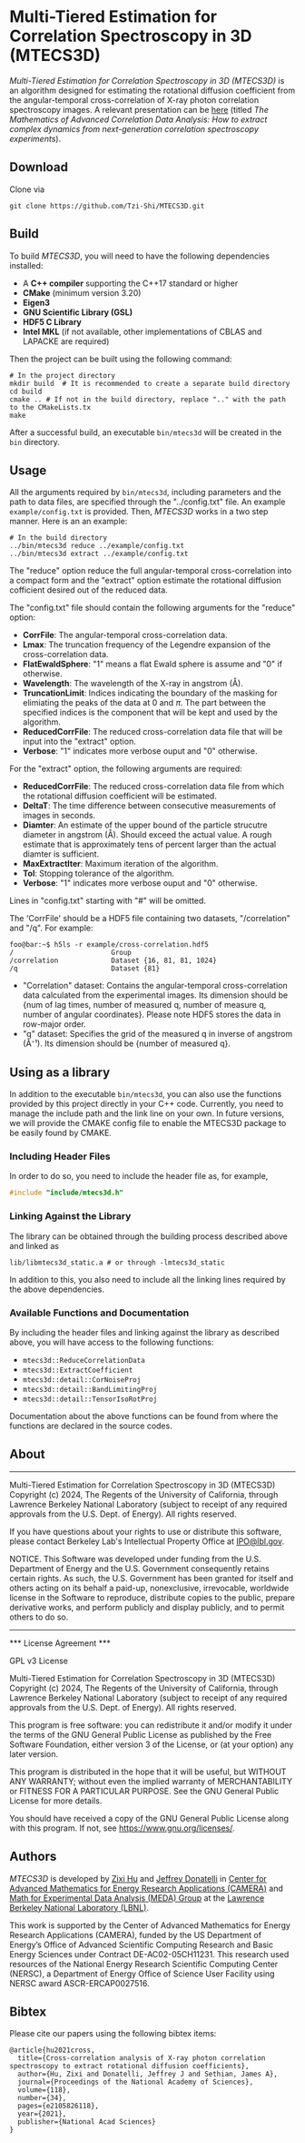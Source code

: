 # Multi-Tiered Estimation for Correlation Spectroscopy in 3D (MTECS3D)

_Multi-Tiered Estimation for Correlation Spectroscopy in 3D (MTECS3D)_ is an algorithm designed for estimating the rotational diffusion coefficient
from the angular-temporal cross-correlation of X-ray photon correlation spectroscopy images.
A relevant presentation can be [here](https://camera.lbl.gov/seminars) (titled _The Mathematics of Advanced Correlation Data Analysis: How to extract complex dynamics from next-generation correlation spectroscopy experiments_).

## Download

Clone via

```
git clone https://github.com/Tzi-Shi/MTECS3D.git
```

## Build

To build _MTECS3D_, you will need to have the following dependencies installed:

-   A **C++ compiler** supporting the C++17 standard or higher
-   **CMake** (minimum version 3.20)
-   **Eigen3**
-   **GNU Scientific Library (GSL)**
-   **HDF5 C Library**
-   **Intel MKL** (if not available, other implementations of CBLAS and LAPACKE are required)

Then the project can be built using the following command:

```shell script
# In the project directory
mkdir build  # It is recommended to create a separate build directory
cd build
cmake .. # If not in the build directory, replace ".." with the path to the CMakeLists.tx
make
```

After a successful build, an executable `bin/mtecs3d` will be created in the `bin` directory.

## Usage

All the arguments required by `bin/mtecs3d`, including parameters and the path to data files, are specified through the "../config.txt" file. An example `example/config.txt` is provided.
Then, _MTECS3D_ works in a two step manner. Here is an an example:

```shell command
# In the build directory
../bin/mtecs3d reduce ../example/config.txt
../bin/mtecs3d extract ../example/config.txt
```

The "reduce" option reduce the full angular-temporal cross-correlation into a compact form and the "extract" option estimate the rotational diffusion cofficient desired out of the reduced data.

The "config.txt" file should contain the following arguments for the "reduce" option:

-   **CorrFile**: The angular-temporal cross-correlation data.
-   **Lmax**: The truncation frequency of the Legendre expansion of the cross-correlation data.
-   **FlatEwaldSphere**: "1" means a flat Ewald sphere is assume and "0" if otherwise.
-   **Wavelength**: The wavelength of the X-ray in angstrom (Å).
-   **TruncationLimit**: Indices indicating the boundary of the masking for elimiating the peaks of the data at 0 and $\pi$. The part between the specified indices is the component that will be kept and used by the algorithm.
-   **ReducedCorrFile**: The reduced cross-correlation data file that will be input into the "extract" option.
-   **Verbose**: "1" indicates more verbose ouput and "0" otherwise.

For the "extract" option, the following arguments are required:

-   **ReducedCorrFile**: The reduced cross-correlation data file from which the rotational diffusion coefficient will be estimated.
-   **DeltaT**: The time difference between consecutive measurements of images in seconds.
-   **Diamter**: An estimate of the upper bound of the particle strucutre diameter in angstrom (Å). Should exceed the actual value. A rough estimate that is approximately tens of percent larger than the actual diamter is sufficient.
-   **MaxExtractIter**: Maximum iteration of the algorithm.
-   **Tol**: Stopping tolerance of the algorithm.
-   **Verbose**: "1" indicates more verbose ouput and "0" otherwise.

Lines in "config.txt" starting with "#" will be omitted.

The 'CorrFile' should be a HDF5 file containing two datasets, "/correlation" and "/q". For example:

```console
foo@bar:~$ h5ls -r example/cross-correlation.hdf5
/                        Group
/correlation             Dataset {16, 81, 81, 1024}
/q                       Dataset {81}
```

-   "Correlation" dataset: Contains the angular-temporal cross-correlation data calculated from the experimental images. Its dimension should be {num of lag times, number of measured q, number of measure q, number of angular coordinates}. Please note HDF5 stores the data in row-major order.
-   "q" dataset: Specifies the grid of the measured q in inverse of angstrom (Å⁻¹). Its dimension should be {number of measured q}.

<!-- For testing, an example data file `example/cross-correlation.hdf5` is provided. The ground truth of the rotational diffusion coefficient is $0.5$. An estimate with relative errors within a few percent should be given by our algorithm. -->
<!-- TODO upload the cross-correlation.hdf5 -->
<!-- Please refer to [our paper](TODO) for more details on some of the parameters above. -->

## Using as a library

In addition to the executable `bin/mtecs3d`, you can also use the functions provided by this project directly in your C++ code.
Currently, you need to manage the include path and the link line on your own. In future versions, we will provide the CMAKE config file to enable the MTECS3D package to be easily found by CMAKE.

### Including Header Files

In order to do so, you need to include the header file as, for example,

```c++
#include "include/mtecs3d.h"
```

### Linking Against the Library

The library can be obtained through the building process described above and linked as

```
lib/libmtecs3d_static.a # or through -lmtecs3d_static
```

In addition to this, you also need to include all the linking lines required by the above dependencies.

### Available Functions and Documentation

By including the header files and linking against the library as described above, you will have access to the following functions:

-   `mtecs3d::ReduceCorrelationData`
-   `mtecs3d::ExtractCoefficient`
-   `mtecs3d::detail::CorNoiseProj`
-   `mtecs3d::detail::BandLimitingProj`
-   `mtecs3d::detail::TensorIsoRotProj`

Documentation about the above functions can be found from where the functions are declared in the source codes.

<!-- Detailed documentation about the above functions and other components of this package can be found in [this documentation page](TODO). -->

<!-- TODO generate the documentation using Doxygen. -->

## About

---

Multi-Tiered Estimation for Correlation Spectroscopy in 3D (MTECS3D)
Copyright (c) 2024, The Regents of the University of California,
through Lawrence Berkeley National Laboratory (subject to receipt of
any required approvals from the U.S. Dept. of Energy). All rights reserved.

If you have questions about your rights to use or distribute this software,
please contact Berkeley Lab's Intellectual Property Office at
IPO@lbl.gov.

NOTICE. This Software was developed under funding from the U.S. Department
of Energy and the U.S. Government consequently retains certain rights. As
such, the U.S. Government has been granted for itself and others acting on
its behalf a paid-up, nonexclusive, irrevocable, worldwide license in the
Software to reproduce, distribute copies to the public, prepare derivative
works, and perform publicly and display publicly, and to permit others to do so.

---

\*\*\* License Agreement \*\*\*

GPL v3 License

Multi-Tiered Estimation for Correlation Spectroscopy in 3D (MTECS3D)
Copyright (c) 2024, The Regents of the University of California,
through Lawrence Berkeley National Laboratory (subject to receipt of
any required approvals from the U.S. Dept. of Energy). All rights reserved.

This program is free software: you can redistribute it and/or modify
it under the terms of the GNU General Public License as published by
the Free Software Foundation, either version 3 of the License, or
(at your option) any later version.

This program is distributed in the hope that it will be useful,
but WITHOUT ANY WARRANTY; without even the implied warranty of
MERCHANTABILITY or FITNESS FOR A PARTICULAR PURPOSE. See the
GNU General Public License for more details.

You should have received a copy of the GNU General Public License
along with this program. If not, see <https://www.gnu.org/licenses/>.

## Authors

_MTECS3D_ is developed by [Zixi Hu](https://crd.lbl.gov/divisions/amcr/mathematics-dept/math-for-experimental-data-analysis/people-of-math-for-experimental-data-analysis-group/zixi-hu/)
and
[Jeffrey Donatelli](https://crd.lbl.gov/divisions/amcr/mathematics-dept/math-for-experimental-data-analysis/people-of-math-for-experimental-data-analysis-group/jeff-donatelli/)
in [Center for Advanced Mathematics for Energy Research Applications (CAMERA)](https://camera.lbl.gov/)
and
[Math for Experimental Data Analysis (MEDA) Group](https://crd.lbl.gov/divisions/amcr/mathematics-dept/math-for-experimental-data-analysis/) at the [Lawrence Berkeley National Laboratory (LBNL)](https://www.lbl.gov/).

This work is supported by the Center of Advanced Mathematics for Energy Research Applications (CAMERA), funded by the US Department of Energy’s Office of Advanced Scientific Computing Research and Basic Energy Sciences under Contract DE-AC02-05CH11231. This research used resources of the National Energy Research Scientific Computing Center (NERSC), a Department of Energy Office of Science User Facility using NERSC award ASCR-ERCAP0027516.

## Bibtex

Please cite our papers using the following bibtex items:

```
@article{hu2021cross,
  title={Cross-correlation analysis of X-ray photon correlation spectroscopy to extract rotational diffusion coefficients},
  author={Hu, Zixi and Donatelli, Jeffrey J and Sethian, James A},
  journal={Proceedings of the National Academy of Sciences},
  volume={118},
  number={34},
  pages={e2105826118},
  year={2021},
  publisher={National Acad Sciences}
}
```
